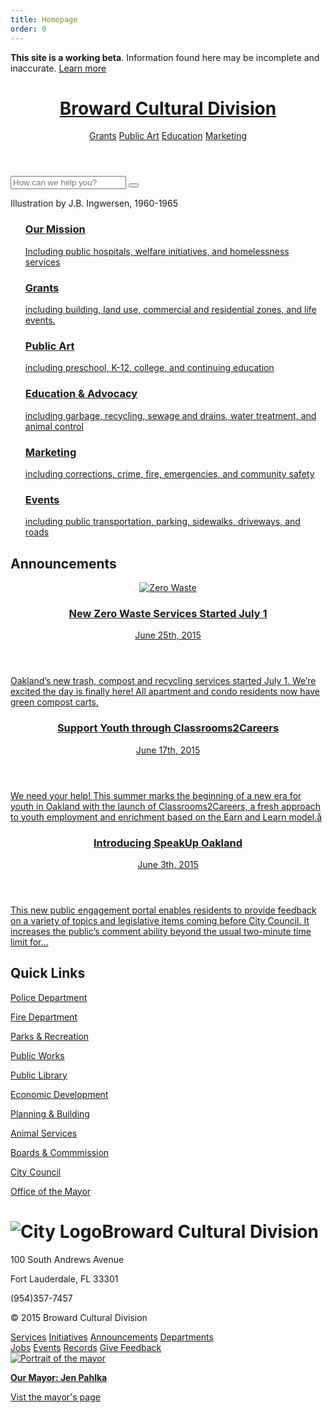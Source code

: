 ```yaml
---
title: Homepage
order: 0
---
```

<head>
  <title>Chime Starter</title>
  <meta charset="utf-8">
  <meta http-equiv="X-UA-Compatible" content="IE=edge">
  <meta name="viewport" content="width=device-width, initial-scale=1, maximum-scale=1">
  <meta name="description" content="A starter kit for government sites built with the Chime CMS
  ">
  <script src="https://use.typekit.net/ruo2kru.js"></script>
<script>try{Typekit.load({ async: true });}catch(e){}</script>
  <link rel="stylesheet" href="/css/main.css">
  <link rel="stylesheet" href="//maxcdn.bootstrapcdn.com/font-awesome/4.3.0/css/font-awesome.min.css">
  <link rel="canonical" href="//">
  <link rel="alternate" type="application/rss+xml" title="Chime Starter" href="//feed.xml" />
  <!--[if lt IE 9]>
    <script src="//html5shiv.googlecode.com/svn/trunk/html5.js"></script>
    <script src="//s3.amazonaws.com/nwapi/nwmatcher/nwmatcher-1.2.5-min.js"></script>
    <script src="/js/selectivizr-min-1.0.2.js"></script>
    <![endif]-->
  </head>
  <body class="homepage">
    <div class="disclaimer">
      <p><b>This site is a working beta</b>. Information found here may be incomplete and inaccurate. <a href="">Learn more</a></p>
    </div>
    <header class="global-header" role="banner">
      <div class="grid-box">
        <div class="align-left">
          <h1 class="global-header-title"><a href="/">Broward Cultural Division</a></h1>
        </div>
        <div class="bar-menu global-header-menu align-right" role="navigation">
          <a href="#" class="menu-item">Grants</a>
          <a href="#" class="menu-item">Public Art</a>
          <a href="#" class="menu-item">Education</a>
          <a href="#" class="menu-item">Marketing</a>
          <a href="#" class="menu-item js-search-button" title="Open search"><span class="fa fa-search"></span></a>
        </div>
      </div>
    </header>
    <div class="global-header-search">
      <form action="" class="searchbar" role="search">
        <input class="searchbar-input" type="search" placeholder="How can we help you?">
        <button class="searchbar-button" type="submit"></button>
      </form>
    </div>
    <div class="page-content">
      <div class="wrapper">
        <div class="template-home" role="main">
          <section class="slab slab-hero">
          </section>
          <section class="slab city-services">
            <div class="grid-box">
              <div class="width-one-whole panel">
                <div class="grid-box">
                  <div class="hero-credits width-one-third">Illustration by J.B. Ingwersen, 1960-1965</div>
                </div>
                <div class="grid-box">
                  <ul class="medium-menu grid-item width-one-third">
                    <a href="/articles/health-and-social-services/" class="menu-item">
                      <h3>Our Mission</h3>
                      <p class="detail-text">Including public hospitals, welfare initiatives, and homelessness services</p>
                    </a>  
                    <a href="/articles/licensing-permits/" class="menu-item">
                      <h3>Grants</h3>
                      <p class="detail-text">including building, land use, commercial and residential zones, and life events.</p>
                    </a>   
                  </ul>
                  <ul class="medium-menu grid-item width-one-third">
                    <a href="/articles/education/" class="menu-item">
                      <h3>Public Art</h3>
                      <p class="detail-text">including preschool, K-12, college, and continuing education</p>
                    </a>  
                    <a href="/articles/utilities-streets/" class="menu-item">
                      <h3>Education & Advocacy</h3>
                      <p class="detail-text">including garbage, recycling, sewage and drains, water treatment, and animal control</p>
                    </a>   
                  </ul>
                  <ul class="medium-menu grid-item width-one-third">
                    <a href="/articles/public-safety/" class="menu-item">
                      <h3>Marketing</h3>
                      <p class="detail-text">including corrections, crime, fire, emergencies, and community safety</p>
                    </a>  
                    <a href="/articles/transport/" class="menu-item">
                      <h3>Events</h3>
                      <p class="detail-text">including public transportation, parking, sidewalks, driveways, and roads</p>
                    </a>  
                  </ul>
                </div>
              </div>
            </div>
          </section>
          <section class="slab announcements">
            <h2>Announcements</h2>
            <div class="grid-box">
              <a href="/announcements/06-25-2015-zero-waste-services.html" class="announcement grid-item width-one-third">
                <header>
                  <img src="/media/images/zero_waste.png" alt="Zero Waste">
                  <h3>New Zero Waste Services Started July 1</h3>
                  <p class="date">June 25th, 2015</p>
                </header>
                <p class="detail-text">Oakland’s new trash, compost and recycling services started July 1. We’re excited the day is finally here! All apartment and condo residents now have green compost carts.</p>
              </a>
              <a href="#" class="announcement grid-item width-one-third">
                <header>
                  <h3>Support Youth through Classrooms2Careers</h3>
                  <p class="date">June 17th, 2015</p>
                </header>
                <p class="detail-text">We need your help! This summer marks the beginning of a new era for youth in Oakland with the launch of Classrooms2Careers, a fresh approach to youth employment and enrichment based on the Earn and Learn model.å</p>
              </a>
              <a href="#" class="announcement grid-item width-one-third">
                <header>
                  <h3>Introducing SpeakUp Oakland</h3>
                  <p class="date">June 3th, 2015</p>
                </header>
                <p class="detail-text">This new public engagement portal enables residents to provide feedback on a variety of topics and legislative items coming before City Council. It increases the public’s comment ability beyond the usual two-minute time limit for…</p>
              </a>
            </div>
          </div>
        </section>
        <section class="slab">
          <h2>Quick Links</h2>
          <div class="grid-box panel">
            <div class="medium-menu grid-item width-one-third">
              <a href="#" class="menu-item">
                <p>Police Department</p>
              </a>
              <a href="#" class="menu-item">
                <p>Fire Department</p>
              </a>
              <a href="#" class="menu-item">
                <p>Parks &amp; Recreation</p>
              </a>
              <a href="#" class="menu-item">
                <p>Public Works</p>
              </a>
            </div>
            <div class="medium-menu grid-item width-one-third">
              <a href="#" class="menu-item">
                <p>Public Library</p>
              </a>
              <a href="#" class="menu-item">
                <p>Economic Development</p>
              </a>
              <a href="#" class="menu-item">
                <p>Planning &amp; Building</p>
              </a>
              <a href="#" class="menu-item">
                <p>Animal Services</p>
              </a>
            </div>
            <div class="medium-menu grid-item width-one-third">
              <a href="#" class="menu-item">
                <p>Boards &amp; Commmission</p>
              </a>
              <a href="#" class="menu-item">
                <p>City Council</p>
              </a>
              <a href="#" class="menu-item">
                <p>Office of the Mayor</p>
              </a>
            </div>
          </div>
        </section>
      </div>
    </div>
  </div>
  <footer class="global-footer" role="contentinfo">
    <div class="grid-box">
      <div class="grid-item width-one-fourth">
        <h1 class="global-footer-title h3"><img class="header-icon-large" src="/media/images/springfield_logo.png" alt="City Logo"/>Broward Cultural Division</h1>
        <div class="address">
          <p>100 South Andrews Avenue</p>
          <p>Fort Lauderdale, FL 33301</p>
          <p>(954)357-7457</p>
        </div>
        <p>© 2015 Broward Cultural Division</p>
      </div>
      <div class="grid-item width-one-third shift-one-twelfth">
        <div class="global-footer-social bar-menu">
          <a class="menu-item" href="#"><span class="fa fa-facebook-official"></span></a>   
          <a class="menu-item" href="#"><span class="fa fa-twitter"></span></a>
          <a class="menu-item" href="#"><span class="fa fa-envelope"></span></a>
        </div>
        <div class="global-footer-nav grid-box">
          <div class="menu grid-item width-one-half">
            <a href="" class="menu-item">Services</a>      
            <a href="" class="menu-item">Initiatives</a>
            <a href="" class="menu-item">Announcements</a>
            <a href="" class="menu-item">Departments</a>
          </div>
          <div class="menu grid-item width-one-half">
            <a href="" class="menu-item">Jobs</a>
            <a href="" class="menu-item">Events</a>
            <a href="" class="menu-item">Records</a>
            <a href="" class="menu-item">Give Feedback</a>
          </div>
        </div>
      </div>
      <div class="global-footer-mayor width-one-fourth shift-one-twelfth">
        <a href="#" class="menu-item">
          <img class="global-footer-mayor-image" src="/media/images/mayor.png" alt="Portrait of the mayor">
          <p><b>Our Mayor: Jen Pahlka</b></p>
          <p>Vist the mayor's page</p>
        </a>
      </div>
    </div>
  </footer>
    <!--[if lt IE 9]>
      <script src="/js/rem.min.js"></script>
      <script src="//cdnjs.cloudflare.com/ajax/libs/respond.js/1.1.0/respond.min.js"></script>
      <![endif]-->
      <script src="/js/jquery-1.11.2.min.js"></script>
      <script src="/js/site.js"></script>
    </body>
